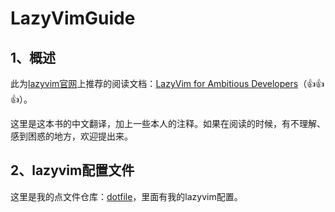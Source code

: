 # LazyVimGuide

## 1、概述

此为[lazyvim官网](https://www.lazyvim.org/)上推荐的阅读文档：[LazyVim for Ambitious Developers](https://lazyvim-ambitious-devs.phillips.codes/)（👍👍👍）。

这里是这本书的中文翻译，加上一些本人的注释。如果在阅读的时候，有不理解、感到困惑的地方，欢迎提出来。

## 2、lazyvim配置文件

这里是我的点文件仓库：[dotfile](https://github.com/ifoxser/dotfiles)，里面有我的lazyvim配置。